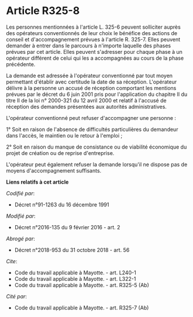 # Article R325-8

Les personnes mentionnées à l'article L. 325-6 peuvent solliciter auprès des opérateurs conventionnés de leur choix le
bénéfice des actions de conseil et d'accompagnement prévues à l'article R. 325-7. Elles peuvent demander à entrer dans le
parcours à n'importe laquelle des phases prévues par cet article. Elles peuvent s'adresser pour chaque phase à un opérateur
différent de celui qui les a accompagnées au cours de la phase précédente. 

La demande est adressée à l'opérateur conventionné par tout moyen permettant d'établir avec certitude la date de sa
réception. L'opérateur délivre à la personne un accusé de réception comportant les mentions prévues par le décret du 6 juin
2001 pris pour l'application du chapitre II du titre II de la loi n° 2000-321 du 12 avril 2000 et relatif à l'accusé de
réception des demandes présentées aux autorités administratives. 

L'opérateur conventionné peut refuser d'accompagner une personne : 

1° Soit en raison de l'absence de difficultés particulières du demandeur dans l'accès, le maintien ou le retour à l'emploi ; 

2° Soit en raison du manque de consistance ou de viabilité économique du projet de création ou de reprise d'entreprise. 

L'opérateur peut également refuser la demande lorsqu'il ne dispose pas de moyens d'accompagnement suffisants.

**Liens relatifs à cet article**

_Codifié par_:

  - Décret n°91-1263 du 16 décembre 1991

_Modifié par_:

  - Décret n°2016-135 du 9 février 2016 - art. 2

_Abrogé par_:

  - Décret n°2018-953 du 31 octobre 2018 - art. 56

_Cite_:

  - Code du travail applicable à Mayotte. - art. L240-1
  - Code du travail applicable à Mayotte. - art. L322-1
  - Code du travail applicable à Mayotte. - art. R325-5 (Ab)

_Cité par_:

  - Code du travail applicable à Mayotte. - art. R325-7 (Ab)
